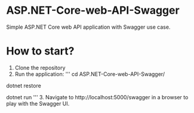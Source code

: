 # ASP.NET-Core-web-API-Swagger
Simple ASP.NET Core web API application with Swagger use case.

# How to start?
1. Clone the repository
2. Run the application:
'''
  cd ASP.NET-Core-web-API-Swagger/
  
  dotnet restore
  
  dotnet run
'''
3. Navigate to http://localhost:5000/swagger in a browser to play with the Swagger UI.
